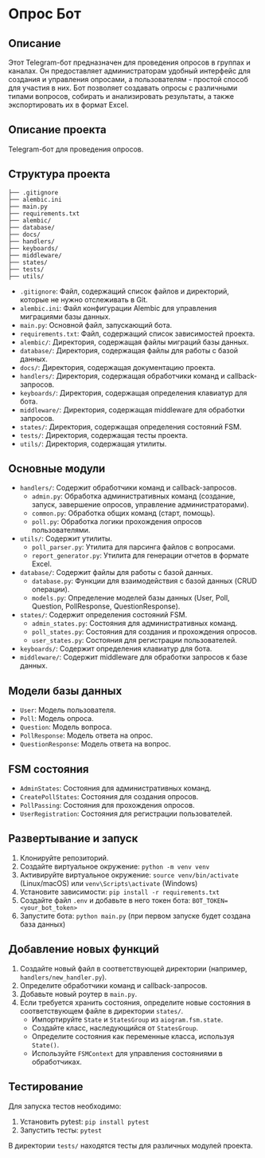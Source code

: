 # Опрос Бот

## Описание

Этот Telegram-бот предназначен для проведения опросов в группах и каналах. Он предоставляет администраторам удобный интерфейс для создания и управления опросами, а пользователям - простой способ для участия в них. Бот позволяет создавать опросы с различными типами вопросов, собирать и анализировать результаты, а также экспортировать их в формат Excel.

## Описание проекта

Telegram-бот для проведения опросов.

## Структура проекта

```
├── .gitignore
├── alembic.ini
├── main.py
├── requirements.txt
├── alembic/
├── database/
├── docs/
├── handlers/
├── keyboards/
├── middleware/
├── states/
├── tests/
├── utils/
```

*   `.gitignore`: Файл, содержащий список файлов и директорий, которые не нужно отслеживать в Git.
*   `alembic.ini`: Файл конфигурации Alembic для управления миграциями базы данных.
*   `main.py`: Основной файл, запускающий бота.
*   `requirements.txt`: Файл, содержащий список зависимостей проекта.
*   `alembic/`: Директория, содержащая файлы миграций базы данных.
*   `database/`: Директория, содержащая файлы для работы с базой данных.
*   `docs/`: Директория, содержащая документацию проекта.
*   `handlers/`: Директория, содержащая обработчики команд и callback-запросов.
*   `keyboards/`: Директория, содержащая определения клавиатур для бота.
*   `middleware/`: Директория, содержащая middleware для обработки запросов.
*   `states/`: Директория, содержащая определения состояний FSM.
*   `tests/`: Директория, содержащая тесты проекта.
*   `utils/`: Директория, содержащая утилиты.

## Основные модули

*   `handlers/`: Содержит обработчики команд и callback-запросов.
    *   `admin.py`: Обработка административных команд (создание, запуск, завершение опросов, управление администраторами).
    *   `common.py`: Обработка общих команд (старт, помощь).
    *   `poll.py`: Обработка логики прохождения опросов пользователями.
*   `utils/`: Содержит утилиты.
    *   `poll_parser.py`: Утилита для парсинга файлов с вопросами.
    *   `report_generator.py`: Утилита для генерации отчетов в формате Excel.
*   `database/`: Содержит файлы для работы с базой данных.
    *   `database.py`: Функции для взаимодействия с базой данных (CRUD операции).
    *   `models.py`: Определение моделей базы данных (User, Poll, Question, PollResponse, QuestionResponse).
*   `states/`: Содержит определения состояний FSM.
    *   `admin_states.py`: Состояния для административных команд.
    *   `poll_states.py`: Состояния для создания и прохождения опросов.
    *   `user_states.py`: Состояния для регистрации пользователей.
*   `keyboards/`: Содержит определения клавиатур для бота.
*   `middleware/`: Содержит middleware для обработки запросов к базе данных.

## Модели базы данных

*   `User`: Модель пользователя.
*   `Poll`: Модель опроса.
*   `Question`: Модель вопроса.
*   `PollResponse`: Модель ответа на опрос.
*   `QuestionResponse`: Модель ответа на вопрос.

## FSM состояния

*   `AdminStates`: Состояния для административных команд.
*   `CreatePollStates`: Состояния для создания опросов.
*   `PollPassing`: Состояния для прохождения опросов.
*   `UserRegistration`: Состояния для регистрации пользователей.

## Развертывание и запуск

1.  Клонируйте репозиторий.
2.  Создайте виртуальное окружение: `python -m venv venv`
3.  Активируйте виртуальное окружение: `source venv/bin/activate` (Linux/macOS) или `venv\Scripts\activate` (Windows)
4.  Установите зависимости: `pip install -r requirements.txt`
5.  Создайте файл `.env` и добавьте в него токен бота: `BOT_TOKEN=<your_bot_token>`
6.  Запустите бота: `python main.py` (при первом запуске будет создана база данных)

## Добавление новых функций

1.  Создайте новый файл в соответствующей директории (например, `handlers/new_handler.py`).
2.  Определите обработчики команд и callback-запросов.
3.  Добавьте новый роутер в `main.py`.
4.  Если требуется хранить состояния, определите новые состояния в соответствующем файле в директории `states/`.
    *   Импортируйте `State` и `StatesGroup` из `aiogram.fsm.state`.
    *   Создайте класс, наследующийся от `StatesGroup`.
    *   Определите состояния как переменные класса, используя `State()`.
    *   Используйте `FSMContext` для управления состояниями в обработчиках.

## Тестирование

Для запуска тестов необходимо:

1.  Установить pytest: `pip install pytest`
2.  Запустить тесты: `pytest`

В директории `tests/` находятся тесты для различных модулей проекта.
